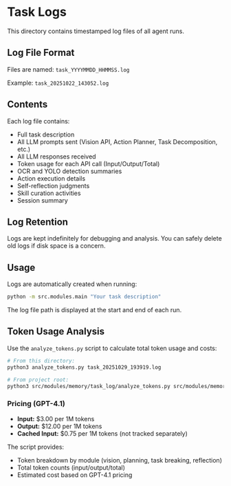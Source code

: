 # Task Logs

This directory contains timestamped log files of all agent runs.

## Log File Format

Files are named: `task_YYYYMMDD_HHMMSS.log`

Example: `task_20251022_143052.log`

## Contents

Each log file contains:

- Full task description
- All LLM prompts sent (Vision API, Action Planner, Task Decomposition, etc.)
- All LLM responses received
- Token usage for each API call (Input/Output/Total)
- OCR and YOLO detection summaries
- Action execution details
- Self-reflection judgments
- Skill curation activities
- Session summary

## Log Retention

Logs are kept indefinitely for debugging and analysis. You can safely delete old logs if disk space is a concern.

## Usage

Logs are automatically created when running:

```bash
python -m src.modules.main "Your task description"
```

The log file path is displayed at the start and end of each run.

## Token Usage Analysis

Use the `analyze_tokens.py` script to calculate total token usage and costs:

```bash
# From this directory:
python3 analyze_tokens.py task_20251029_193919.log

# From project root:
python3 src/modules/memory/task_log/analyze_tokens.py src/modules/memory/task_log/task_20251029_193919.log
```

### Pricing (GPT-4.1)

- **Input:** $3.00 per 1M tokens
- **Output:** $12.00 per 1M tokens
- **Cached Input:** $0.75 per 1M tokens (not tracked separately)

The script provides:

- Token breakdown by module (vision, planning, task breaking, reflection)
- Total token counts (input/output/total)
- Estimated cost based on GPT-4.1 pricing
